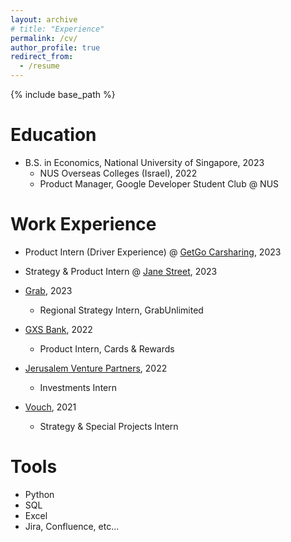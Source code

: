 ```yaml
---
layout: archive
# title: "Experience"
permalink: /cv/
author_profile: true
redirect_from:
  - /resume
---
```


{% include base_path %}

Education
======
* B.S. in Economics, National University of Singapore, 2023
  * NUS Overseas Colleges (Israel), 2022
  * Product Manager, Google Developer Student Club @ NUS

Work Experience
======
* Product Intern (Driver Experience) @ [GetGo Carsharing](https://getgo.sg/), 2023

* Strategy & Product Intern @ [Jane Street](https://www.janestreet.com/), 2023

* [Grab](https://www.grab.com/sg/), 2023
  * Regional Strategy Intern, GrabUnlimited

* [GXS Bank](https://www.gxs.com.sg/), 2022
  * Product Intern, Cards & Rewards

* [Jerusalem Venture Partners](https://jvpvc.com/), 2022
  * Investments Intern

* [Vouch](https://www.vouch-technologies.com/en/), 2021
  * Strategy & Special Projects Intern

Tools
======
* Python
* SQL
* Excel
* Jira, Confluence, etc...

<!-- Publications
======
  <ul>{% for post in site.publications %}
    {% include archive-single-cv.html %}
  {% endfor %}</ul>
  
Talks
======
  <ul>{% for post in site.talks %}
    {% include archive-single-talk-cv.html %}
  {% endfor %}</ul>
  
Teaching
======
  <ul>{% for post in site.teaching %}
    {% include archive-single-cv.html %}
  {% endfor %}</ul> -->
  
<!-- Service and leadership
======
* Currently signed in to 43 different slack teams -->
